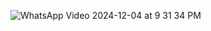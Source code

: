 ![WhatsApp Video 2024-12-04 at 9 31 34 PM](https://github.com/user-attachments/assets/32c743c4-d377-49e5-81df-cd6fbca2ba60)
